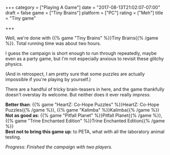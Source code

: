 +++
category = ["Playing A Game"]
date = "2017-08-13T21:02:07-07:00"
draft = false
game = ["Tiny Brains"]
platform = ["PC"]
rating = ["Meh"]
title = "Tiny game"

+++

Well, we're done with {{% game "Tiny Brains" %}}Tiny Brains{{% /game %}}.  Total running time was about two hours.

I guess the campaign is short enough to run through repeatedly, maybe even as a party game, but I'm not especially anxious to revisit these glitchy physics.

(And in retrospect, I am pretty sure that some puzzles are actually impossible if you're playing by yourself.)

There are a handful of tricky brain-teasers in here, and the game thankfully doesn't overstay its welcome.  But neither does it ever really <i>impress</i>.

<b>Better than</b>: {{% game "HeartZ: Co-Hope Puzzles" %}}HeartZ: Co-Hope Puzzles{{% /game %}}, {{% game "Kalimba" %}}Kalimba{{% /game %}}  
<b>Not as good as</b>: {{% game "Pitfall Planet" %}}Pitfall Planet{{% /game %}}, {{% game "Trine Enchanted Edition" %}}Trine Enchanted Edition{{% /game %}}  
<b>Best not to bring this game up</b>: to PETA, what with all the laboratory animal testing.

<i>Progress: Finished the campaign with two players.</i>
